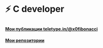 # ⚡ C developer <p>
#### [Мои публикации teletype.in/@x0fibonacci](https://teletype.in/@x0fibonacci) <p>
#### [Мои репозитории](#) <p>

<!---
x0Fibonacci/x0Fibonacci is a ✨ special ✨ repository because its `README.md` (this file) appears on your GitHub profile.
You can click the Preview link to take a look at your changes.
--->
